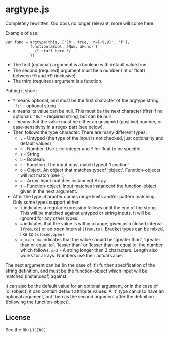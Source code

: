 # argtype.js

Completely rewritten. Old docs no longer relevant, more will come here.

Example of use:

    var func = argtype(this, ['?b', true, 'n=[-9,9]', 'f'],
               function(aBool, aNum, aFunc) {
                 /* stuff here */
               })

* The first (optional) argument is a boolean with default value true.
* The second (required) argument must be a number (int or float) between -9 and +9 (inclusive).
* The third (required) argument is a function.

Putting it short:

* `?` means optional, and must be the first character of the argtype string. `'?s'` - optional string.
* `0` means its value can be null. This must be the next character (first if no optional). `'0s'` - required string, but can be null
* `+` means that the value must be either an unsigned (positive) number, or case-sensitivity in a regex part (see below).
* Then follows the type character. There are many different types:
  * `.` - Untyped (the type of the input is not checked, just optionality and default values)
  * `n` - Number. Use `i` for integer and `f` for float to be specific.
  * `s` - String.
  * `b` - Boolean.
  * `c` - Function. The input must match typeof 'function'
  * `o` - Object. An object that matches typeof 'object'. Function-objects will not match (see `t`)
  * `a` - Array. Input matches instanceof Array.
  * `t` - Function-object. Input matches instanceof the function-object given in the next argument.
* After the type character comes range limits and/or pattern matching. Only some types support either.
  * `/` indicates a regular expression follows until the end of the string. This will be matched against untyped or string inputs. It will be ignored for any other types.
  * `=` indicates that the value is within a range, given as a closed interval `[from,to]` or an open interval `(from,to)`. Bracket types can be mixed, like so `[closed,open)`.
  * `>`, `>=`, `<`, `<=` indicates that the value should be 'greater than', 'greater than or equal to', 'lesser than' or 'lesser than or equal to' the number which follows. `s>3` - A string longer than 3 characters. Length also works for arrays. Numbers use their actual value.

The next argument can be (in the case of 't') further specification of the string definition, and must be the function-object which input will be matched (instanceof) against.

It can also be the default value for an optional argument, or in the case of 'o' (object) it can contain default attribute values.
A 't' type can also have an optional argument, but then as the second argument after the definition (following the function-object).

## License

See the file `LICENSE`.
